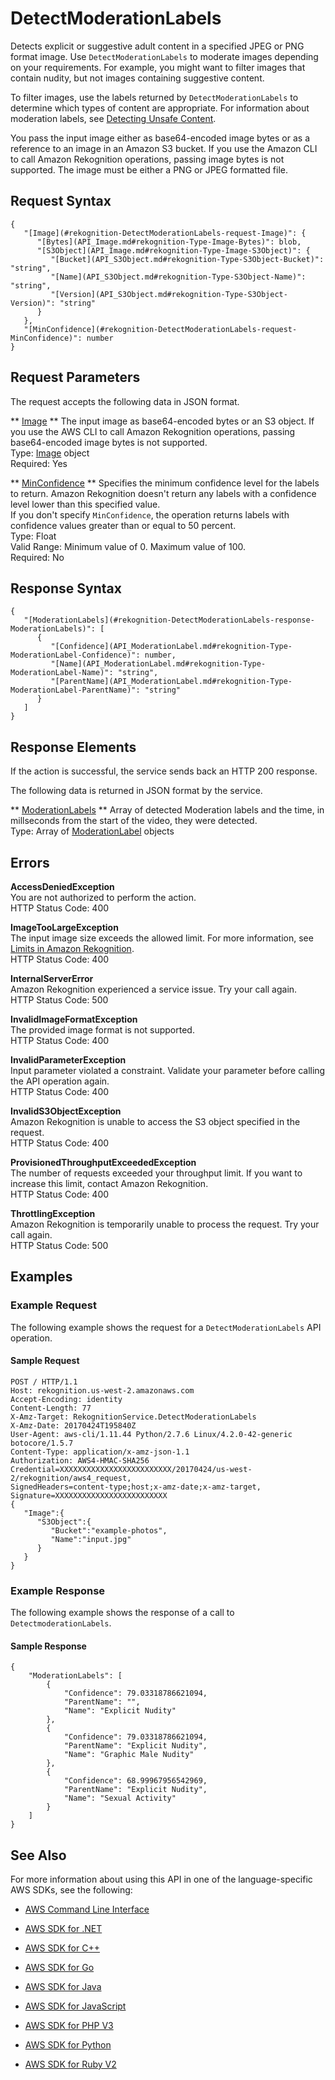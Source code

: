 # DetectModerationLabels<a name="API_DetectModerationLabels"></a>

Detects explicit or suggestive adult content in a specified JPEG or PNG format image\. Use `DetectModerationLabels` to moderate images depending on your requirements\. For example, you might want to filter images that contain nudity, but not images containing suggestive content\.

To filter images, use the labels returned by `DetectModerationLabels` to determine which types of content are appropriate\. For information about moderation labels, see [Detecting Unsafe Content](moderation.md)\.

You pass the input image either as base64\-encoded image bytes or as a reference to an image in an Amazon S3 bucket\. If you use the Amazon CLI to call Amazon Rekognition operations, passing image bytes is not supported\. The image must be either a PNG or JPEG formatted file\. 

## Request Syntax<a name="API_DetectModerationLabels_RequestSyntax"></a>

```
{
   "[Image](#rekognition-DetectModerationLabels-request-Image)": { 
      "[Bytes](API_Image.md#rekognition-Type-Image-Bytes)": blob,
      "[S3Object](API_Image.md#rekognition-Type-Image-S3Object)": { 
         "[Bucket](API_S3Object.md#rekognition-Type-S3Object-Bucket)": "string",
         "[Name](API_S3Object.md#rekognition-Type-S3Object-Name)": "string",
         "[Version](API_S3Object.md#rekognition-Type-S3Object-Version)": "string"
      }
   },
   "[MinConfidence](#rekognition-DetectModerationLabels-request-MinConfidence)": number
}
```

## Request Parameters<a name="API_DetectModerationLabels_RequestParameters"></a>

The request accepts the following data in JSON format\.

 ** [Image](#API_DetectModerationLabels_RequestSyntax) **   <a name="rekognition-DetectModerationLabels-request-Image"></a>
The input image as base64\-encoded bytes or an S3 object\. If you use the AWS CLI to call Amazon Rekognition operations, passing base64\-encoded image bytes is not supported\.   
Type: [Image](API_Image.md) object  
Required: Yes

 ** [MinConfidence](#API_DetectModerationLabels_RequestSyntax) **   <a name="rekognition-DetectModerationLabels-request-MinConfidence"></a>
Specifies the minimum confidence level for the labels to return\. Amazon Rekognition doesn't return any labels with a confidence level lower than this specified value\.  
If you don't specify `MinConfidence`, the operation returns labels with confidence values greater than or equal to 50 percent\.  
Type: Float  
Valid Range: Minimum value of 0\. Maximum value of 100\.  
Required: No

## Response Syntax<a name="API_DetectModerationLabels_ResponseSyntax"></a>

```
{
   "[ModerationLabels](#rekognition-DetectModerationLabels-response-ModerationLabels)": [ 
      { 
         "[Confidence](API_ModerationLabel.md#rekognition-Type-ModerationLabel-Confidence)": number,
         "[Name](API_ModerationLabel.md#rekognition-Type-ModerationLabel-Name)": "string",
         "[ParentName](API_ModerationLabel.md#rekognition-Type-ModerationLabel-ParentName)": "string"
      }
   ]
}
```

## Response Elements<a name="API_DetectModerationLabels_ResponseElements"></a>

If the action is successful, the service sends back an HTTP 200 response\.

The following data is returned in JSON format by the service\.

 ** [ModerationLabels](#API_DetectModerationLabels_ResponseSyntax) **   <a name="rekognition-DetectModerationLabels-response-ModerationLabels"></a>
Array of detected Moderation labels and the time, in millseconds from the start of the video, they were detected\.  
Type: Array of [ModerationLabel](API_ModerationLabel.md) objects

## Errors<a name="API_DetectModerationLabels_Errors"></a>

 **AccessDeniedException**   
You are not authorized to perform the action\.  
HTTP Status Code: 400

 **ImageTooLargeException**   
The input image size exceeds the allowed limit\. For more information, see [Limits in Amazon Rekognition](limits.md)\.   
HTTP Status Code: 400

 **InternalServerError**   
Amazon Rekognition experienced a service issue\. Try your call again\.  
HTTP Status Code: 500

 **InvalidImageFormatException**   
The provided image format is not supported\.   
HTTP Status Code: 400

 **InvalidParameterException**   
Input parameter violated a constraint\. Validate your parameter before calling the API operation again\.  
HTTP Status Code: 400

 **InvalidS3ObjectException**   
Amazon Rekognition is unable to access the S3 object specified in the request\.  
HTTP Status Code: 400

 **ProvisionedThroughputExceededException**   
The number of requests exceeded your throughput limit\. If you want to increase this limit, contact Amazon Rekognition\.  
HTTP Status Code: 400

 **ThrottlingException**   
Amazon Rekognition is temporarily unable to process the request\. Try your call again\.  
HTTP Status Code: 500

## Examples<a name="API_DetectModerationLabels_Examples"></a>

### Example Request<a name="API_DetectModerationLabels_Example_1"></a>

The following example shows the request for a `DetectModerationLabels` API operation\.

#### Sample Request<a name="API_DetectModerationLabels_Example_1_Request"></a>

```
POST / HTTP/1.1
Host: rekognition.us-west-2.amazonaws.com
Accept-Encoding: identity
Content-Length: 77
X-Amz-Target: RekognitionService.DetectModerationLabels
X-Amz-Date: 20170424T195840Z
User-Agent: aws-cli/1.11.44 Python/2.7.6 Linux/4.2.0-42-generic botocore/1.5.7
Content-Type: application/x-amz-json-1.1
Authorization: AWS4-HMAC-SHA256 Credential=XXXXXXXXXXXXXXXXXXXXXXXXX/20170424/us-west-2/rekognition/aws4_request,
SignedHeaders=content-type;host;x-amz-date;x-amz-target, Signature=XXXXXXXXXXXXXXXXXXXXXXXXX
{
   "Image":{
      "S3Object":{
         "Bucket":"example-photos",
         "Name":"input.jpg"
      }
   }
}
```

### Example Response<a name="API_DetectModerationLabels_Example_2"></a>

The following example shows the response of a call to `DetectmoderationLabels`\.

#### Sample Response<a name="API_DetectModerationLabels_Example_2_Response"></a>

```
{
    "ModerationLabels": [
        {
            "Confidence": 79.03318786621094,
            "ParentName": "",
            "Name": "Explicit Nudity"
        },
        {
            "Confidence": 79.03318786621094,
            "ParentName": "Explicit Nudity",
            "Name": "Graphic Male Nudity"
        },
        {
            "Confidence": 68.99967956542969,
            "ParentName": "Explicit Nudity",
            "Name": "Sexual Activity"
        }
    ]
}
```

## See Also<a name="API_DetectModerationLabels_SeeAlso"></a>

For more information about using this API in one of the language\-specific AWS SDKs, see the following:

+  [AWS Command Line Interface](http://docs.aws.amazon.com/goto/aws-cli/rekognition-2016-06-27/DetectModerationLabels) 

+  [AWS SDK for \.NET](http://docs.aws.amazon.com/goto/DotNetSDKV3/rekognition-2016-06-27/DetectModerationLabels) 

+  [AWS SDK for C\+\+](http://docs.aws.amazon.com/goto/SdkForCpp/rekognition-2016-06-27/DetectModerationLabels) 

+  [AWS SDK for Go](http://docs.aws.amazon.com/goto/SdkForGoV1/rekognition-2016-06-27/DetectModerationLabels) 

+  [AWS SDK for Java](http://docs.aws.amazon.com/goto/SdkForJava/rekognition-2016-06-27/DetectModerationLabels) 

+  [AWS SDK for JavaScript](http://docs.aws.amazon.com/goto/AWSJavaScriptSDK/rekognition-2016-06-27/DetectModerationLabels) 

+  [AWS SDK for PHP V3](http://docs.aws.amazon.com/goto/SdkForPHPV3/rekognition-2016-06-27/DetectModerationLabels) 

+  [AWS SDK for Python](http://docs.aws.amazon.com/goto/boto3/rekognition-2016-06-27/DetectModerationLabels) 

+  [AWS SDK for Ruby V2](http://docs.aws.amazon.com/goto/SdkForRubyV2/rekognition-2016-06-27/DetectModerationLabels) 